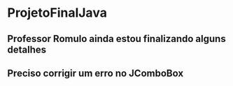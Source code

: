 # ProjetoFinalJava
## Professor Romulo ainda estou finalizando alguns detalhes
## Preciso corrigir um erro no JComboBox
